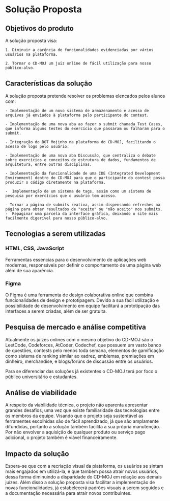 # Solução Proposta

## Objetivos do produto

A solução proposta visa:

    1. Diminuir a carência de funcionalidades evidenciadas por vários usuários na plataforma.

    2. Tornar o CD-MOJ um juiz online de fácil utilização para nosso público-alvo.

## Características da solução

A solução proposta pretende resolver os problemas elencados pelos alunos com:

    - Implementação de um novo sistema de armazenamento e acesso de arquivos já enviados à plataforma pelo participante do contest.

    - Implementação de uma nova aba ao fazer o submit chamada Test Cases, que informa alguns testes do exercício que passaram ou falharam para o submit.

    - Integração do BOT Mojinho na plataforma do CD-MOJ, facilitando o acesso de logs pelo usuário.

    - Implementação de uma nova aba Discussão, que centraliza o debate sobre exercícios e conceitos de estrutura de dados, fundamentos de arquitetura, entre outras disciplinas.

    - Implementação da funcionalidade de uma IDE (Integrated Development Environment) dentro do CD-MOJ para que o participante do contest possa produzir o código diretamente na plataforma.

    -  Implementação de um sistema de tags, assim como um sistema de pesquisa por exercícios que o usuário tem acesso.

    - Tornar a página de submits reativa, assim dispensando refreshes na página para obter resultados de "aceito" ou "não aceito" nos submits.
    -  Repaginar uma parcela da interface gráfica, deixando o site mais facilmente digerível para nosso público-alvo.


## Tecnologias a serem utilizadas

### HTML, CSS, JavaScript

Ferramentas essencias para o desenvolvimento de aplicações web modernas, responsáveis por definir o comportamento de uma página web além de sua aparência.

### Figma

O Figma é uma ferramenta de design colaborativa online que combina funcionalidades de design e prototipagem. Devido a sua fácil utilização e possibilidade de desenvolvimento em equipe facilitará a prototipação das interfaces a serem criadas, além de ser gratuita.


## Pesquisa de mercado e análise competitiva

Atualmente os juízes onlines com o mesmo objetivo do CD-MOJ são o LeetCode, Codeforces, AtCoder, Codechef, que possuem um vasto banco de questões, contests pelo menos toda semana, elementos de gamificação como sistema de ranking similar ao xadrez, emblemas, premiações em dinheiro, merchandise, e blogs/forúns de discussão entre os usuários.

Para se diferenciar das soluções já existentes o CD-MOJ terá por foco o público universitário e estudantes.


## Análise de viabilidade

A respeito da viabilidade técnica, o projeto não aparenta apresentar grandes desafios, uma vez que existe familiaridade das tecnologias entre os membros da equipe. Visando que o projeto seja sustentável as ferramentes escolhidas são de fácil aprendizado, já que são amplamente difundidas, portanto a solução também facilita a sua própria manutenção. Por não envolver a aquisição de qualquer produto ou serviço pago adicional, o projeto também é viável financeiramente.

## Impacto da solução

Espera-se que com a recriação visual da plataforma, os usuários se sintam mais engajados em utilizá-la, e que também possa atrair novos usuários, dessa forma diminuindo a disparidade do CD-MOJ em relação aos demais juízes. Além disso a solução proposta visa facilitar a implementação de novas funcionalidades, já estabelecerá padrões visuais a serem seguidos e a documentação necessária para atrair novos contribuintes.